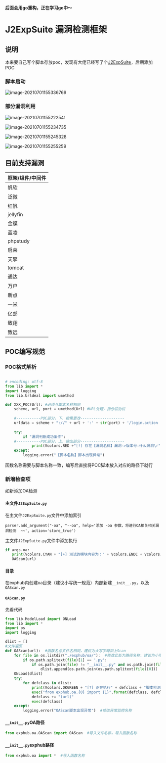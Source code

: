 **后面会用go重构，正在学习go中～**
# J2ExpSuite 漏洞检测框架
## 说明
本来要自己写个脚本存放poc，发现有大佬已经写了个[J2ExpSuite](https://github.com/JE2Se/J2ExpSuite)，后期添加POC



### 脚本启动

![image-20210701155336769](README.assets/image-20210701155336769.png)

### 部分漏洞利用

![image-20210701155222541](README.assets/image-20210701155222541.png)

![image-20210701155234735](README.assets/image-20210701155234735.png)

![image-20210701155245328](README.assets/image-20210701155245328.png)

![image-20210701155255259](README.assets/image-20210701155255259.png)



## 目前支持漏洞

| 框架/组件/中间件 |
|-----------|
| 帆软 |
| 泛微  |
| 红帆  |
| jellyfin  |
| 金蝶    |
| 蓝凌   |
| phpstudy     |
| 启莱     |
| 天擎   |
| tomcat    |
| 通达  |
| 万户  |
| 新点  |
| 一米  |
| 亿邮    |
| 致翔   |
| 致远     |






## POC编写规范

### POC格式解析

```python

# encoding: utf-8
from lib import *
import logging
from lib.Urldeal import umethod

def XXX_POC(Url): #必须与脚本名称相同
    scheme, url, port = umethod(Url) #URL处理，拆分初协议
    
    #-----------POC部分，下，按需更改--------------------
    urldata = scheme + "://" + url + ':' + str(port) + '/login.action
    
    try:
        if "漏洞判断成功条件":
    #-----------POC部分，上，输出部分--------------------
            print(Vcolors.RED +"[!] 存在【漏洞名称】漏洞->版本号:什么漏洞\r" + Vcolors.ENDC)
    except:
        logging.error("【脚本名称】脚本出现异常")

```

函数名称需要与脚本名称一致，编写后直接将POC脚本放入对应的路径下就行
### 新增检查项
如新添加OA检测
#### 主文件```J2ExpSuite.py```
在主文件```J2ExpSuite.py```文件中添加索引

```parser.add_argument("-oa", "--oa", help='添加 -oa 参数，将进行OA相关相关漏洞检测  ~~', action='store_true')```

主文件```J2ExpSuite.py```文件中添加执行
 ```python
 if args.oa:
    print(Vcolors.CYAN + "[+] 测试的模块内容为：" + Vcolors.ENDC + Vcolors.RED + "OA相关漏洞检测" + Vcolors.ENDC)
    OAScan(url)
 ```
#### 目录
在exphub内创建oa目录（建议小写统一规范）内部新建```__init__.py```，以及```OAScan.py```

#### ```OAScan.py```

先看代码

```python
from lib.ModelLoad import ONLoad
from lib import *
import os
import logging

dlist = []
#文件遍历
def OAScan(url):  #函数名与文件名相同，建议为大写字母加上Scan
    for file in os.listdir("./exphub/oa/"):  #修改此处为路径名称，建议为小写
        if os.path.splitext(file)[1] == '.py':
            if os.path.join(file) != "__init__.py" and os.path.join(file) != "OAScan.py":     #排除init文件以及主扫描文件OAScan.py文件
                dlist.append(os.path.join(os.path.splitext(file)[0]))
    ONLoad(dlist)
    try:
        for defclass in dlist:
            print(Vcolors.OKGREEN + "[?] 正在执行" + defclass + "脚本检测.......\r" + Vcolors.ENDC)
            exec("from exphub.oa.{0} import {1}".format(defclass, defclass))   #此处修改导入的exphub.路径信息
            defclass += "(url)"
            exec(defclass)
    except:
        logging.error("OAScan脚本出现异常")  #修改异常监控名称
```

#### ```__init__.py```OA路径

```python
from exphub.oa.OAScan import OAScan  #导入文件名称，导入函数名称
```
#### ```__init__.py```exphub路径

```python
from exphub.oa import *  #导入函数名称
```



